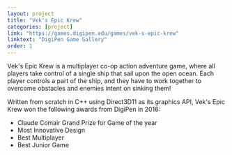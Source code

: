 ```yaml
---
layout: project
title: "Vek's Epic Krew"
categories: [project]
link: "https://games.digipen.edu/games/vek-s-epic-krew"
linktext: "DigiPen Game Gallery"
order: 1
---
```

Vek's Epic Krew is a multiplayer co-op action adventure game, where all players take control of a single ship that sail upon the open ocean. Each player controls a part of the ship, and they have to work together to overcome obstacles and enemies intent on sinking them!

Written from scratch in C++ using Direct3D11 as its graphics API, Vek's Epic Krew won the following awards from DigiPen in 2016:
- Claude Comair Grand Prize for Game of the year
- Most Innovative Design
- Best Multiplayer
- Best Junior Game